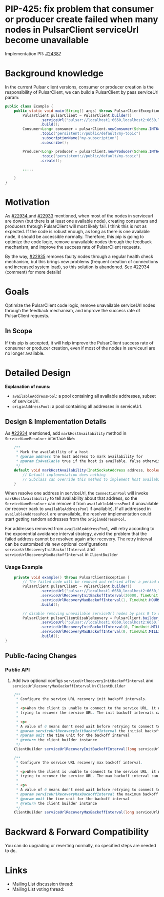 # PIP-425: fix problem that consumer or producer create failed when many nodes in PulsarClient serviceUrl become unavailable
Implementation PR: [#24387](https://github.com/apache/pulsar/pull/24387)

# Background knowledge
In the current Pulsar client versions, consumer or producer creation is the responsibility of PulsarClient, we can build a PulsarClient by pass serviceUrl param:

```java
public class Example {
    public static void main(String[] args) throws PulsarClientException {
        PulsarClient pulsarClient = PulsarClient.builder()
                .serviceUrl("pulsar://localhost1:6650,localhost2:6650,localhost3:6650")
                .build();
        Consumer<Long> consumer = pulsarClient.newConsumer(Schema.INT64)
                .topic("persistent://public/default/my-topic")
                .subscriptionName("my-subscription")
                .subscribe();

        Producer<Long> producer = pulsarClient.newProducer(Schema.INT64)
                .topic("persistent://public/default/my-topic")
                .create();   

        .....

    }
}

```

# Motivation

As [#22934 ](https://github.com/apache/pulsar/issues/22934) and [#22933](https://github.com/apache/pulsar/discussions/22933) mentioned, when most of the nodes in serviceurl are down (but there is at least one available node), creating consumers and producers through PulsarClient will most likely fail. I think this is not as expected. If the code is robust enough, as long as there is one available node, it should be accessible normally. Therefore, this pip is going to optimize the code logic, remove unavailable nodes through the feedback mechanism, and improve the success rate of PulsarClient requests.

By the way, [#22935](https://github.com/apache/pulsar/pull/22935) removes faulty nodes through a regular health check mechanism, but this brings new problems (frequent creation of connections and increased system load), so this solution is abandoned. See #22934 (comment) for more details!



# Goals
Optimize the PulsarClient code logic, remove unavailable serviceUrl nodes through the feedback mechanism, and improve the success rate of PulsarClient requests.

## In Scope
If this pip is accepted, it will help improve the PulsarClient success rate of consumer or producer creation, even if most of the nodes in serviceurl are no longer available.

# Detailed Design
**Explanation of nouns:**
- `availableAddressPool`: a pool containing all available addresses, subset of serviceUrl.
- `originAddressPool`: a pool containing all addresses in serviceUrl.

## Design & Implementation Details
As [#22934](https://github.com/apache/pulsar/issues/22934#issuecomment-2943690398) mentioned, add `markHostAvailability` method in `ServiceNameResolver` interface like:
```java
    /**
     * Mark the availability of a host.
     * @param address the host address to mark availability for
     * @param isAvailable true if the host is available, false otherwise
     */
    default void markHostAvailability(InetSocketAddress address, boolean isAvailable){
        // Default implementation does nothing
        // Subclass can override this method to implement host availability tracking
    }
```
When resolve one address in serviceUrl, the `ConnectionPool` will invoke `markHostAvailability` to tell availability about that address, so the `ServiceNameResolver` can remove it from `availableAddressPool` if unavailable (or recover back to `availableAddressPool` if available). If all addressed in  `availableAddressPool` are unavailable, the resolver implementation could start getting random addresses from the `originAddressPool`.

For addresses removed from `availableAddressPool`, will retry according to the exponential avoidance interval strategy, avoid the problem that the failed address cannot be resolved again after recovery. The retry interval can be customized via new optional configurations `serviceUrlRecoveryInitBackoffInterval` and `serviceUrlRecoveryMaxBackoffInterval` in `ClientBuilder`



### Usage Example
```java
    private void example() throws PulsarClientException {
        // The failed node will be removed and retried after a period of time, with an initial interval of 30 seconds increasing exponentially. After reaching the maximum interval of 1 hour, the retry will be maintained once an hour until a certain retry succeeds, and the retry interval is reset to 0.
        PulsarClient pulsarClient = PulsarClient.builder()
                .serviceUrl("pulsar://localhost1:6650,localhost2:6650,localhost3:6650")
                .serviceUrlRecoveryInitBackoffInterval(30000, TimeUnit.MILLISECONDS)
                .serviceUrlRecoveryMaxBackoffInterval(1, TimeUnit.HOURS)
                .build();    

        // disable removing unavailable serviceUrl nodes by pass 0 to serviceUrlRecoveryInitBackoffInterval and serviceUrlRecoveryMaxBackoffInterval
        PulsarClient pulsarClientDisableReovery = PulsarClient.builder()
                .serviceUrl("pulsar://localhost1:6650,localhost2:6650,localhost3:6650")
                .serviceUrlRecoveryInitBackoffInterval(0, TimeUnit.MILLISECONDS)
                .serviceUrlRecoveryMaxBackoffInterval(0, TimeUnit.MILLISECONDS)
                .build();                
}

```
## Public-facing Changes

### Public API

1. Add two optional configs `serviceUrlRecoveryInitBackoffInterval` and `serviceUrlRecoveryMaxBackoffInterval` in `ClientBuilder`
```java
    /**
     * Configure the service URL recovery init backoff intervals.
     *
     * <p>When the client is unable to connect to the service URL, it will wait for a certain amount of time before
     * trying to recover the service URL. The init backoff intervals can be configured using this method.
     *
     * <p>
     * A value of 0 means don't need wait before retrying to connect to the failed service URL.
     * @param serviceUrlRecoveryInitBackoffInterval the initial backoff interval for service URL recovery
     * @param unit the time unit for the backoff interval
     * @return the client builder instance
     */
    ClientBuilder serviceUrlRecoveryInitBackoffInterval(long serviceUrlRecoveryInitBackoffInterval, TimeUnit unit);

    /**
     * Configure the service URL recovery max backoff interval.
     *
     * <p>When the client is unable to connect to the service URL, it will wait for a certain amount of time before
     * trying to recover the service URL. The max backoff interval can be configured using this method.
     *
     * <p>
     * A value of 0 means don't need wait before retrying to connect to the failed service URL.
     * @param serviceUrlRecoveryMaxBackoffInterval the maximum backoff interval for service URL recovery
     * @param unit the time unit for the backoff interval
     * @return the client builder instance
     */
    ClientBuilder serviceUrlRecoveryMaxBackoffInterval(long serviceUrlRecoveryMaxBackoffInterval, TimeUnit unit);
```

# Backward & Forward Compatibility
You can do upgrading or reverting normally, no specified steps are needed to do.

# Links

* Mailing List discussion thread: 
* Mailing List voting thread: 
